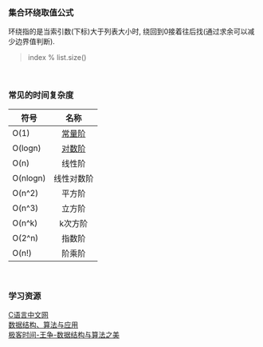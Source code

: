 ### 集合环绕取值公式
环绕指的是当索引数(下标)大于列表大小时, 绕回到0接着往后找(通过求余可以减少边界值判断).     
> index % list.size()

&nbsp;  

### 常见的时间复杂度
| 符号 | 名称 |
|---|:---:|
| O(1) | [常量阶](time_complexity/O1.md) |
| O(logn) | [对数阶](time_complexity/On.md) |
| O(n) | 线性阶 |
| O(nlogn) | 线性对数阶 |
| O(n^2) | 平方阶 |
| O(n^3) | 立方阶 |
| O(n^k) | k次方阶 |
| O(2^n) | 指数阶 |
| O(n!) | 阶乘阶 |


&nbsp;  

### 学习资源
[C语言中文网](http://c.biancheng.net/data_structure/)   
[数据结构、算法与应用](https://book.douban.com/subject/26421141/)   
[极客时间-王争-数据结构与算法之美](https://time.geekbang.org/column/126)
